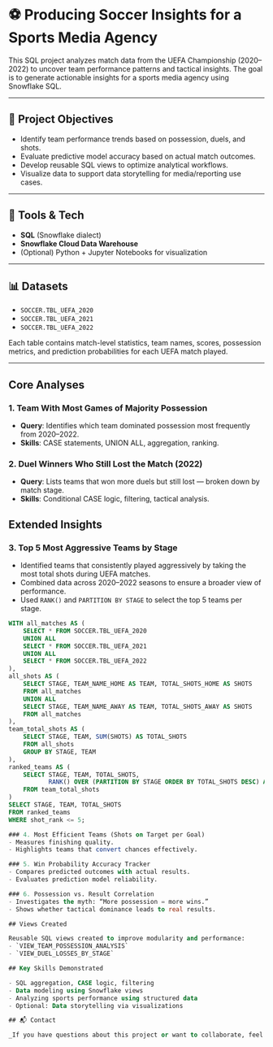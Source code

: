 # ⚽ Producing Soccer Insights for a Sports Media Agency

This SQL project analyzes match data from the UEFA Championship (2020–2022) to uncover team performance patterns and tactical insights. The goal is to generate actionable insights for a sports media agency using Snowflake SQL.

---

## 📌 Project Objectives

- Identify team performance trends based on possession, duels, and shots.
- Evaluate predictive model accuracy based on actual match outcomes.
- Develop reusable SQL views to optimize analytical workflows.
- Visualize data to support data storytelling for media/reporting use cases.

---

## 🧰 Tools & Tech

- **SQL** (Snowflake dialect)
- **Snowflake Cloud Data Warehouse**
- (Optional) Python + Jupyter Notebooks for visualization

---

## 📊 Datasets

- `SOCCER.TBL_UEFA_2020`
- `SOCCER.TBL_UEFA_2021`
- `SOCCER.TBL_UEFA_2022`

Each table contains match-level statistics, team names, scores, possession metrics, and prediction probabilities for each UEFA match played.

---

## Core Analyses

### 1. Team With Most Games of Majority Possession
- **Query**: Identifies which team dominated possession most frequently from 2020–2022.
- **Skills**: CASE statements, UNION ALL, aggregation, ranking.

### 2. Duel Winners Who Still Lost the Match (2022)
- **Query**: Lists teams that won more duels but still lost — broken down by match stage.
- **Skills**: Conditional CASE logic, filtering, tactical analysis.

## Extended Insights

### 3. Top 5 Most Aggressive Teams by Stage
- Identified teams that consistently played aggressively by taking the most total shots during UEFA matches.
- Combined data across 2020–2022 seasons to ensure a broader view of performance.
- Used `RANK()` and `PARTITION BY STAGE` to select the top 5 teams per stage.

```sql
WITH all_matches AS (
    SELECT * FROM SOCCER.TBL_UEFA_2020
    UNION ALL
    SELECT * FROM SOCCER.TBL_UEFA_2021
    UNION ALL
    SELECT * FROM SOCCER.TBL_UEFA_2022
),
all_shots AS (
    SELECT STAGE, TEAM_NAME_HOME AS TEAM, TOTAL_SHOTS_HOME AS SHOTS
    FROM all_matches
    UNION ALL
    SELECT STAGE, TEAM_NAME_AWAY AS TEAM, TOTAL_SHOTS_AWAY AS SHOTS
    FROM all_matches
),
team_total_shots AS (
    SELECT STAGE, TEAM, SUM(SHOTS) AS TOTAL_SHOTS
    FROM all_shots
    GROUP BY STAGE, TEAM
),
ranked_teams AS (
    SELECT STAGE, TEAM, TOTAL_SHOTS,
           RANK() OVER (PARTITION BY STAGE ORDER BY TOTAL_SHOTS DESC) AS shot_rank
    FROM team_total_shots
)
SELECT STAGE, TEAM, TOTAL_SHOTS
FROM ranked_teams
WHERE shot_rank <= 5;

### 4. Most Efficient Teams (Shots on Target per Goal)
- Measures finishing quality.
- Highlights teams that convert chances effectively.

### 5. Win Probability Accuracy Tracker
- Compares predicted outcomes with actual results.
- Evaluates prediction model reliability.

### 6. Possession vs. Result Correlation
- Investigates the myth: “More possession = more wins.”
- Shows whether tactical dominance leads to real results.

## Views Created

Reusable SQL views created to improve modularity and performance:
- `VIEW_TEAM_POSSESSION_ANALYSIS`
- `VIEW_DUEL_LOSSES_BY_STAGE`

## Key Skills Demonstrated

- SQL aggregation, CASE logic, filtering
- Data modeling using Snowflake views
- Analyzing sports performance using structured data
- Optional: Data storytelling via visualizations

## 📬 Contact

_If you have questions about this project or want to collaborate, feel free to reach out!_
